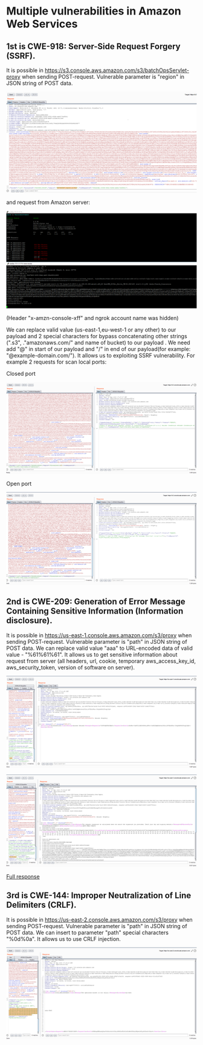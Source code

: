 # Multiple vulnerabilities in Amazon Web Services

## 1st is CWE-918: Server-Side Request Forgery (SSRF).
It is possible in https://s3.console.aws.amazon.com/s3/batchOpsServlet-proxy when sending POST-request. 
Vulnerable parameter is "region"  in JSON string of POST data. 

![Request](request.png)

and request from Amazon server:

![Request from Amazon](Response.png)

(Header "x-amzn-console-xff" and ngrok account name was hidden)

We can replace valid value (us-east-1,eu-west-1 or any other) to our payload and 2 special characters for bypass concatenating other strings (".s3", ."amazonaws.com/" and name of bucket)  to our payload . We need add "@" in start of our payload and "/" in end of our payload(for example: "@example-domain.com/"). It allows us to exploiting SSRF vulnerability. 
For example 2 requests for scan local ports:

Closed port

![port 24)](port_24.png)

Open port

![port 22](port_22.png)




## 2nd is CWE-209: Generation of Error Message Containing Sensitive Information (Information disclosure).

It is possible in https://us-east-1.console.aws.amazon.com/s3/proxy when sending POST-request. Vulnerable parameter is "path" in JSON string of POST data. We can replace valid value "aaa" to URL-encoded data of valid value - "%61%61%61". It allows us to get sensitive information about request from server (all headers, url, cookie, temporary aws_access_key_id, aws_security_token, version of software on server).

![Normal request-response](normal.png)

![Edit request-response](edit.png)

[Full response](full.txt)




## 3rd is CWE-144: Improper Neutralization of Line Delimiters (CRLF).

It is possible in https://us-east-2.console.aws.amazon.com/s3/proxy when sending POST-request. Vulnerable parameter is "path" in JSON string of POST data. We can insert to parameter "path" special characters "%0d%0a". It allows us to use CRLF injection.

![CRLF](crlf.png)

